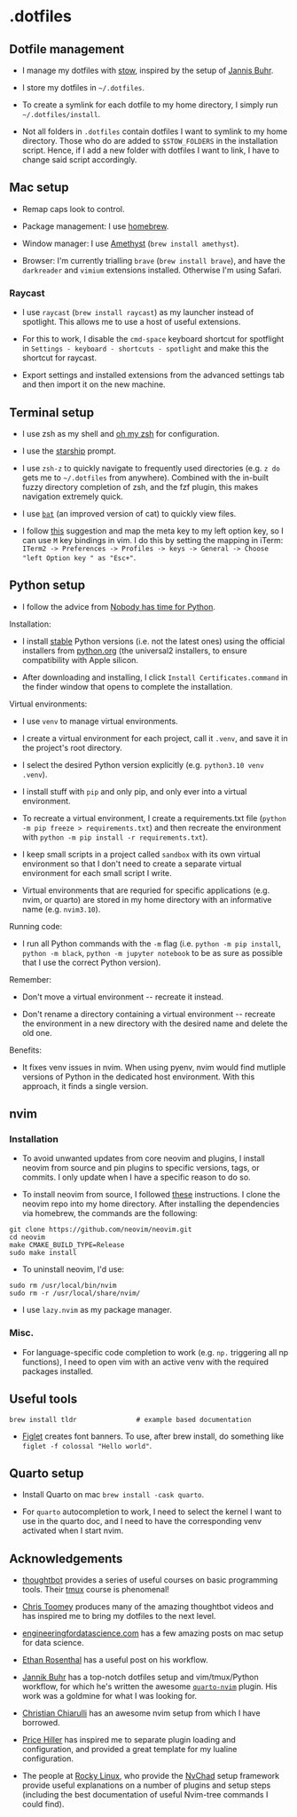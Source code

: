 # .dotfiles

## Dotfile management

- I manage my dotfiles with [stow](https://alexpearce.me/2016/02/managing-dotfiles-with-stow/), inspired by the setup of [Jannis Buhr](https://github.com/jmbuhr/.dotfiles).

- I store my dotfiles in `~/.dotfiles`.

- To create a symlink for each dotfile to my home directory, I simply run `~/.dotfiles/install`.

- Not all folders in `.dotfiles` contain dotfiles I want to symlink to my home directory. Those who do are added to `$STOW_FOLDERS` in the installation script. Hence, if I add a new folder with dotfiles I want to link, I have to change said script accordingly.

## Mac setup

- Remap caps look to control.

- Package management: I use [homebrew](https://brew.sh).

- Window manager: I use [Amethyst](https://github.com/ianyh/Amethyst) (`brew install amethyst`).

- Browser: I'm currently trialling `brave` (`brew install brave`), and have the `darkreader` and `vimium` extensions installed. Otherwise I'm using Safari.

### Raycast

- I use `raycast` (`brew install raycast`) as my launcher instead of spotlight. This allows me to use a host of useful extensions.

- For this to work, I disable the `cmd-space` keyboard shortcut for spotflight in `Settings - keyboard - shortcuts - spotlight` and make this the shortcut for raycast.

- Export settings and installed extensions from the advanced settings tab and then import it on the new machine.



## Terminal setup

- I use zsh as my shell and [oh my zsh](https://ohmyz.sh) for configuration.

- I use the [starship](https://starship.rs) prompt.

- I use `zsh-z` to quickly navigate to frequently used directories (e.g. `z do`
  gets me to `~/.dotfiles` from anywhere). Combined with the
  in-built fuzzy directory completion of zsh, and the fzf plugin, this makes
  navigation extremely quick.

- I use [`bat`](https://github.com/sharkdp/bat) (an improved version of cat) to
  quickly view files.

- I follow [this](https://www.reddit.com/r/vim/comments/u1kppk/comment/i4ecygu/?utm_source=share&utm_medium=web3x&utm_name=web3xcss&utm_term=1&utm_content=share_button) suggestion and map the meta key to my left option key, so I can use `M` key bindings in vim. I do this by setting the mapping in iTerm: `ITerm2 -> Preferences -> Profiles -> keys -> General -> Choose "left Option key " as "Esc+"`.


## Python setup 

- I follow the advice from [Nobody has time for Python](https://bitecode.substack.com/p/relieving-your-python-packaging-pain).

Installation:

- I install [stable](https://devguide.python.org/versions/) Python versions (i.e. not the latest ones) using the official installers from [python.org](https://www.python.org/downloads/macos/) (the universal2 installers, to ensure compatibility with Apple silicon.

- After downloading and installing, I click `Install Certificates.command` in the finder window that opens to complete the installation.

Virtual environments:

- I use `venv` to manage virtual environments.

- I create a virtual environment for each project, call it `.venv`, and save it
  in the project's root directory.

- I select the desired Python version explicitly (e.g. `python3.10 venv .venv`).

- I install stuff with `pip` and only pip, and only ever into a virtual environment.

- To recreate a virtual environment, I create a requirements.txt file (`python -m pip freeze > requirements.txt`) and then recreate the environment with `python -m pip install -r requirements.txt`). 

- I keep small scripts in a project called `sandbox` with its own virtual environment so that I don't need to create a separate virtual environment for each small script I write.

- Virtual environments that are requried for specific applications (e.g. nvim, or quarto) are stored in my home directory with an informative name (e.g. `nvim3.10`).

Running code:

- I run all Python commands with the `-m` flag (i.e. `python -m pip install`, `python -m black`, `python -m jupyter notebook` to be as sure as possible that I use the correct Python version).

Remember:

- Don't move a virtual environment -- recreate it instead.

- Don't rename a directory containing a virtual environment -- recreate the environment in a new directory with the desired name and delete the old one.

Benefits:

- It fixes venv issues in nvim. When using pyenv, nvim would find mutliple versions of Python in the dedicated host environment. With this approach, it finds a single version. 

## nvim

### Installation

- To avoid unwanted updates from core neovim and plugins, I install neovim from source and pin plugins to specific versions, tags, or commits. I only update when I have a specific reason to do so.

- To install neovim from source, I followed [these](https://github.com/neovim/neovim/wiki/Building-Neovim) instructions. I clone the neovim repo into my home directory. After installing the dependencies via homebrew, the commands are the following:

```
git clone https://github.com/neovim/neovim.git
cd neovim
make CMAKE_BUILD_TYPE=Release
sudo make install
```

- To uninstall neovim, I'd use:

```
sudo rm /usr/local/bin/nvim
sudo rm -r /usr/local/share/nvim/
```

- I use `lazy.nvim` as my package manager.



### Misc.

- For language-specific code completion to work (e.g. `np.` triggering all np functions), I need to open vim with an active venv with the required packages installed.



## Useful tools

```
brew install tldr               # example based documentation
```

- [Figlet](http://www.figlet.org/) creates font banners. To use, after brew install, do something like `figlet -f colossal "Hello world"`. 


## Quarto setup

- Install Quarto on mac `brew install -cask quarto`.

- For `quarto` autocompletion to work, I need to select the kernel I want to use in the quarto doc, and I need to have the corresponding venv activated when I start nvim.



## Acknowledgements

- [thoughtbot](https://thoughtbot.com/upcase) provides a series of useful
  courses on basic programming tools. Their
  [tmux](https://thoughtbot.com/upcase/tmux) course is phenomenal!

- [Chris Toomey](https://github.com/christoomey) produces many of the amazing thoughtbot videos and has inspired me to bring my dotfiles to the next level.

- [engineeringfordatascience.com](https://engineeringfordatascience.com/) has a
  few amazing posts on mac setup for data science.

- [Ethan
  Rosenthal](https://www.ethanrosenthal.com/2022/02/01/everything-gets-a-package/)
  has a useful post on his workflow.

- [Jannik Buhr](https://github.com/jmbuhr) has a top-notch dotfiles setup and vim/tmux/Python workflow, for which he's written the awesome [`quarto-nvim`](https://github.com/quarto-dev/quarto-nvim) plugin. His work was a goldmine for what I was looking for.

- [Christian Chiarulli](https://github.com/ChristianChiarulli/nvim) has an awesome nvim setup from which I have borrowed.

- [Price Hiller](https://gitlab.orion-technologies.io/philler) has inspired me to separate plugin loading and configuration, and provided a great template for my lualine configuration.

- The people at [Rocky Linux](https://docs.rockylinux.org/books/nvchad/), who provide the [NvChad](https://github.com/NvChad/NvChad) setup framework provide useful explanations on a number of plugins and setup steps (including the best documentation of useful Nvim-tree commands I could find).
